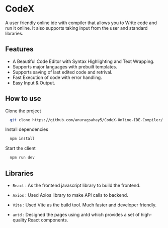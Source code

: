 # CodeX 

A user friendly online ide with compiler that allows you to Write code and run it online. It also supports taking input from the user and standard libraries.

## Features

 - A Beautiful Code Editor with Syntax Highlighting and Text Wrapping.
 - Supports major languages with prebuilt templates.
 - Supports saving of last edited code and retrival.
 - Fast Execution of code with error handling.
 - Easy Input & Output.

## How to use

Clone the project

```bash
  git clone https://github.com/anuragsahay5/CodeX-Online-IDE-Compiler/
```

Install dependencies

```bash
  npm install
```

Start the client

```bash
  npm run dev
```

## Libraries

- ``` React ``` : As the frontend javascript library to build the frontend.
  
- ``` Axios ``` : Used Axios library to make API calls to backend.

- ``` Vite ``` : Used Vite as the build tool. Much faster and developer friendly.

- ``` antd ``` : Designed the pages using antd which provides a set of high-quality React components.
